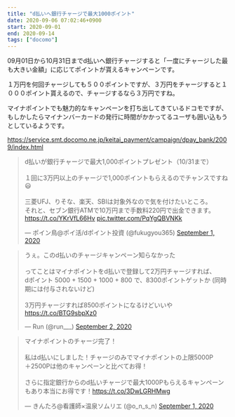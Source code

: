 ```yaml
---
title: "d払いへ銀行チャージで最大1000ポイント"
date: 2020-09-06 07:02:46+0900
start: 2020-09-01
end: 2020-09-14
tags: ["docomo"]
---
```

09月01日から10月31日までd払いへ銀行チャージすると「一度にチャージした最も大きい金額」に応じてポイントが貰えるキャンペーンです。

１万円を何回チャージしても５００ポイントですが、３万円をチャージすると１０００ポイント貰えるので、チャージするなら３万円ですね。

マイナポイントでも魅力的なキャンペーンを打ち出してきているドコモですが、もしかしたらマイナンバーカードの発行に時間がかかってるユーザも囲い込もうとしているようです。

https://service.smt.docomo.ne.jp/keitai_payment/campaign/dpay_bank/2009/index.html

<blockquote class="twitter-tweet"><p lang="ja" dir="ltr">d払いが銀行チャージで最大1,000ポイントプレゼント（10/31まで）<br><br>１回に3万円以上のチャージで1,000ポイントもらえるのでチャンスですね😃<br><br>三菱UFJ、りそな、楽天、SBIは対象外なので気を付けたいところ。<br>それと、セブン銀行ATMで10万円まで手数料220円で出金できます。<a href="https://t.co/YKrVfL66Hv">https://t.co/YKrVfL66Hv</a> <a href="https://t.co/PqYgQBVNKk">pic.twitter.com/PqYgQBVNKk</a></p>&mdash; ポイン鳥@ポイ活/dポイント投資 (@fukugyou365) <a href="https://twitter.com/fukugyou365/status/1300608328830054400?ref_src=twsrc%5Etfw">September 1, 2020</a></blockquote> <script async src="https://platform.twitter.com/widgets.js" charset="utf-8"></script>

<blockquote class="twitter-tweet"><p lang="ja" dir="ltr">うぇ。このd払いのチャージキャンペーン知らなかった<br><br>ってことはマイナポイントをd払いで登録して2万円チャージすれば、<br>dポイント 5000 + 1500 + 1000 + 800 で、8300ポイントゲットか (同時期には付与されないけど)<br><br>3万円チャージすれば8500ポイントになるけどいいや<a href="https://t.co/BTG9sbpXz0">https://t.co/BTG9sbpXz0</a></p>&mdash; Run (@run___) <a href="https://twitter.com/run___/status/1300987735914639360?ref_src=twsrc%5Etfw">September 2, 2020</a></blockquote> <script async src="https://platform.twitter.com/widgets.js" charset="utf-8"></script>

<blockquote class="twitter-tweet"><p lang="ja" dir="ltr">マイナポイントのチャージ完了！<br><br>私はd払いにしました！チャージのみでマイナポイントの上限5000P<br>＋2500Pは他のキャンペーンと比べてお得！<br><br>さらに指定銀行からのd払いチャージで最大1000Pもらえるキャンペーンもあり本当にお得です！<a href="https://t.co/3DwLGRHMwg">https://t.co/3DwLGRHMwg</a></p>&mdash; きんたろ@看護師×温泉ソムリエ (@o_n_s_n) <a href="https://twitter.com/o_n_s_n/status/1300617286093422598?ref_src=twsrc%5Etfw">September 1, 2020</a></blockquote> <script async src="https://platform.twitter.com/widgets.js" charset="utf-8"></script>
